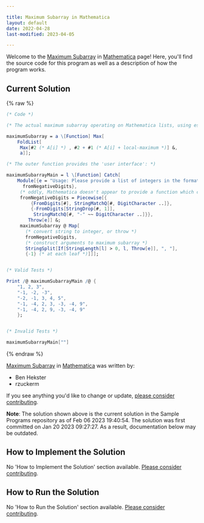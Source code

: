 ```yaml
---

title: Maximum Subarray in Mathematica
layout: default
date: 2022-04-28
last-modified: 2023-04-05

---
```


Welcome to the [Maximum Subarray](https://sampleprograms.io/projects/maximum-subarray) in [Mathematica](https://sampleprograms.io/languages/mathematica) page! Here, you'll find the source code for this program as well as a description of how the program works.

## Current Solution

{% raw %}

```mathematica
(* Code *)

(* The actual maximum subarray operating on Mathematica lists, using essentially Kadane's algorithm: *)

maximumSubarray = a \[Function] Max[
    FoldList[
     Max[#2 (* A[i] *) , #2 + #1 (* A[i] + local-maximum *)] &,
     a]];

(* The outer function provides the 'user interface': *)

maximumSubarrayMain = l \[Function] Catch[
    Module[{e = "Usage: Please provide a list of integers in the format: \"1, 2, 3, 4, 5\"",
      fromNegativeDigits},
     (* oddly, Mathematica doesn't appear to provide a function which can parse strings representing negative integers *)
     fromNegativeDigits = Piecewise[{
         {FromDigits[#], StringMatchQ[#, DigitCharacter ..]},
         {-FromDigits[StringDrop[#, 1]], 
          StringMatchQ[#, "-" ~~ DigitCharacter ..]}},
        Throw[e]] &;
     maximumSubarray @ Map[
       (* convert string to integer, or throw *)
       fromNegativeDigits,
       (* construct arguments to maximum subarray *)
       StringSplit[If[StringLength[l] > 0, l, Throw[e]], ", "],
       {-1} (* at each leaf *)]]];


(* Valid Tests *)

Print /@ maximumSubarrayMain /@ {
    "1, 2, 3",
    "-1, -2, -3",
    "-2, -1, 3, 4, 5",
    "-1, -4, 2, 3, -3, -4, 9",
    "-1, -4, 2, 9, -3, -4, 9"
    };


(* Invalid Tests *)

maximumSubarrayMain[""]
```

{% endraw %}

[Maximum Subarray](https://sampleprograms.io/projects/maximum-subarray) in [Mathematica](https://sampleprograms.io/languages/mathematica) was written by:

- Ben Hekster
- rzuckerm

If you see anything you'd like to change or update, [please consider contributing](https://github.com/TheRenegadeCoder/sample-programs).

**Note**: The solution shown above is the current solution in the Sample Programs repository as of Feb 06 2023 19:40:54. The solution was first committed on Jan 20 2023 09:27:27. As a result, documentation below may be outdated.

## How to Implement the Solution

No 'How to Implement the Solution' section available. [Please consider contributing](https://github.com/TheRenegadeCoder/sample-programs-website).

## How to Run the Solution

No 'How to Run the Solution' section available. [Please consider contributing](https://github.com/TheRenegadeCoder/sample-programs-website).